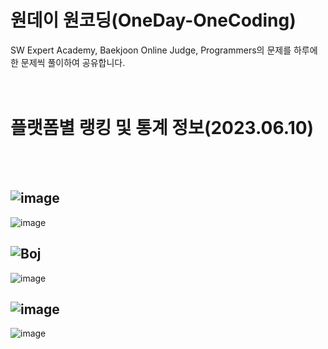 # 원데이 원코딩(OneDay-OneCoding)
SW Expert Academy, Baekjoon Online Judge, Programmers의 문제를 하루에 한 문제씩 풀이하여 공유합니다. </br></br></br>

# 플랫폼별 랭킹 및 통계 정보(2023.06.10)
</br></br>

![image](https://github.com/OneDay-OneCoding/KangJuHyeong/assets/63866366/61147a12-534e-407b-8500-50f3d608ad1f)
---
![image](https://github.com/OneDay-OneCoding/KangJuHyeong/assets/63866366/b5bf50a7-7840-4181-8797-61c9748d9eba)
</br>

![Boj](https://github.com/OneDay-OneCoding/KangJuHyeong/assets/63866366/a06b4d7a-d88d-4c6b-8b2e-625e10e69c9c)
---
![image](https://github.com/OneDay-OneCoding/KangJuHyeong/assets/63866366/234b970d-3f5a-423e-944c-5426d7e3dba2)
</br>

![image](https://github.com/OneDay-OneCoding/KangJuHyeong/assets/63866366/9fdb2e7e-328c-4d2a-88d4-a35cd84a24b5)
---
![image](https://github.com/OneDay-OneCoding/KangJuHyeong/assets/63866366/b248f3ad-4742-4159-b1c1-5e357b8c1e90)
